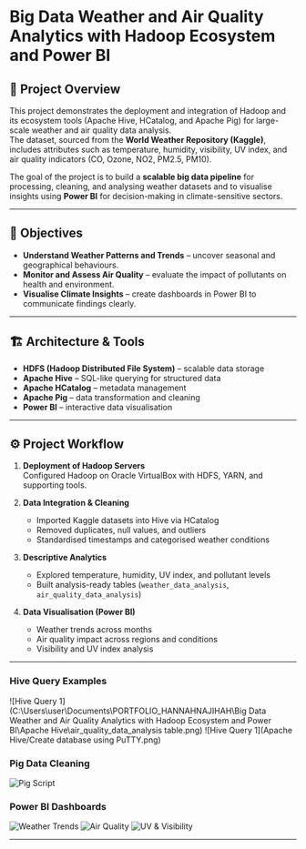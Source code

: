# Big Data Weather and Air Quality Analytics with Hadoop Ecosystem and Power BI

## 📌 Project Overview
This project demonstrates the deployment and integration of Hadoop and its ecosystem tools (Apache Hive, HCatalog, and Apache Pig) for large-scale weather and air quality data analysis.  
The dataset, sourced from the **World Weather Repository (Kaggle)**, includes attributes such as temperature, humidity, visibility, UV index, and air quality indicators (CO, Ozone, NO2, PM2.5, PM10).  

The goal of the project is to build a **scalable big data pipeline** for processing, cleaning, and analysing weather datasets and to visualise insights using **Power BI** for decision-making in climate-sensitive sectors.

---

## 🎯 Objectives
- **Understand Weather Patterns and Trends** – uncover seasonal and geographical behaviours.  
- **Monitor and Assess Air Quality** – evaluate the impact of pollutants on health and environment.  
- **Visualise Climate Insights** – create dashboards in Power BI to communicate findings clearly.  

---

## 🏗️ Architecture & Tools
- **HDFS (Hadoop Distributed File System)** – scalable data storage  
- **Apache Hive** – SQL-like querying for structured data  
- **Apache HCatalog** – metadata management  
- **Apache Pig** – data transformation and cleaning  
- **Power BI** – interactive data visualisation  

---

## ⚙️ Project Workflow
1. **Deployment of Hadoop Servers**  
   Configured Hadoop on Oracle VirtualBox with HDFS, YARN, and supporting tools.  

2. **Data Integration & Cleaning**  
   - Imported Kaggle datasets into Hive via HCatalog  
   - Removed duplicates, null values, and outliers  
   - Standardised timestamps and categorised weather conditions  

3. **Descriptive Analytics**  
   - Explored temperature, humidity, UV index, and pollutant levels  
   - Built analysis-ready tables (`weather_data_analysis`, `air_quality_data_analysis`)  

4. **Data Visualisation (Power BI)**  
   - Weather trends across months  
   - Air quality impact across regions and conditions  
   - Visibility and UV index analysis  

---

### Hive Query Examples
![Hive Query 1](C:\Users\user\Documents\PORTFOLIO_HANNAHNAJIHAH\Big Data Weather and Air Quality Analytics with Hadoop Ecosystem and Power BI\Apache Hive\air_quality_data_analysis table.png)
![Hive Query 1](Apache Hive/Create database using PuTTY.png)

### Pig Data Cleaning
![Pig Script](pig_screenshots/pig_cleaning.png)

### Power BI Dashboards
![Weather Trends](dashboard_screenshots/weather_patterns.png)
![Air Quality](dashboard_screenshots/air_quality.png)
![UV & Visibility](dashboard_screenshots/uv_visibility.png)

---